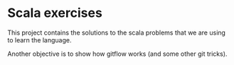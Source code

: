 # Scala exercises

This project contains the solutions to the scala problems that we are using to learn the language.

Another objective is to show how gitflow works (and some other git tricks).
